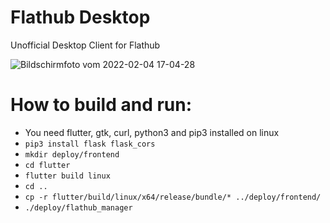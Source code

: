# Flathub Desktop
Unofficial Desktop Client for Flathub

![Bildschirmfoto vom 2022-02-04 17-04-28](https://user-images.githubusercontent.com/39700889/152561868-b5cfff7f-4ffc-4283-871c-710421f3f9e5.png)

# How to build and run:
- You need flutter, gtk, curl, python3 and pip3 installed on linux
- `pip3 install flask flask_cors`
- `mkdir deploy/frontend`
- `cd flutter`
- `flutter build linux`
- `cd ..`
- `cp -r flutter/build/linux/x64/release/bundle/* ../deploy/frontend/`
- `./deploy/flathub_manager`
